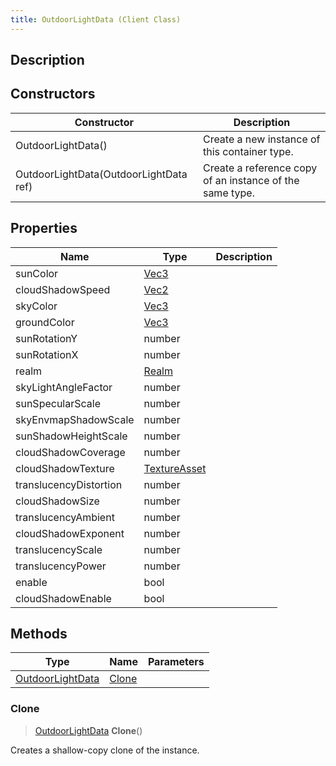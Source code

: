 ```yaml
---
title: OutdoorLightData (Client Class)
---
```

## Description

## Constructors

| Constructor                            | Description                                              |
| -------------------------------------- | -------------------------------------------------------- |
| OutdoorLightData()                     | Create a new instance of this container type.            |
| OutdoorLightData(OutdoorLightData ref) | Create a reference copy of an instance of the same type. |

## Properties

| Name                   | Type                                             | Description |
| ---------------------- | ------------------------------------------------ | ----------- |
| sunColor               | [Vec3](/vext/ref/cls/shr/Vec3)                |             |
| cloudShadowSpeed       | [Vec2](/vext/ref/cls/shr/Vec2)                |             |
| skyColor               | [Vec3](/vext/ref/cls/shr/Vec3)                |             |
| groundColor            | [Vec3](/vext/ref/cls/shr/Vec3)                |             |
| sunRotationY           | number                                           |             |
| sunRotationX           | number                                           |             |
| realm                  | [Realm](/vext/ref/cls/fb/realm)               |             |
| skyLightAngleFactor    | number                                           |             |
| sunSpecularScale       | number                                           |             |
| skyEnvmapShadowScale   | number                                           |             |
| sunShadowHeightScale   | number                                           |             |
| cloudShadowCoverage    | number                                           |             |
| cloudShadowTexture     | [TextureAsset](/vext/ref/cls/fb/textureasset) |             |
| translucencyDistortion | number                                           |             |
| cloudShadowSize        | number                                           |             |
| translucencyAmbient    | number                                           |             |
| cloudShadowExponent    | number                                           |             |
| translucencyScale      | number                                           |             |
| translucencyPower      | number                                           |             |
| enable                 | bool                                             |             |
| cloudShadowEnable      | bool                                             |             |

## Methods

| Type                                                      | Name            | Parameters |
| --------------------------------------------------------- | --------------- | ---------- |
| [OutdoorLightData](/vext/ref/cls/clt/outdoorlightdata) | [Clone](#clone) |            |

### Clone

> [OutdoorLightData](/vext/ref/cls/clt/outdoorlightdata) **Clone**()

Creates a shallow-copy clone of the instance.

